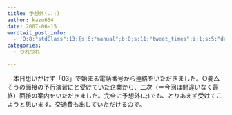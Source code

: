 ```yaml
---
title: 予想外(..;)
author: kazu634
date: 2007-06-15
wordtwit_post_info:
  - 'O:8:"stdClass":13:{s:6:"manual";b:0;s:11:"tweet_times";i:1;s:5:"delay";i:0;s:7:"enabled";i:1;s:10:"separation";s:2:"60";s:7:"version";s:3:"3.7";s:14:"tweet_template";b:0;s:6:"status";i:2;s:6:"result";a:0:{}s:13:"tweet_counter";i:2;s:13:"tweet_log_ids";a:1:{i:0;i:2989;}s:9:"hash_tags";a:0:{}s:8:"accounts";a:1:{i:0;s:7:"kazu634";}}'
categories:
  - つれづれ

---
```

<div class="section">
<p>
    　本日思いがけず「03」で始まる電話番号から連絡をいただきました。○菱△そうの面接の予行演習にと受けていた企業から、二次（＝今回は間違いなく最終）面接の案内をいただきました。完全に予想外(..;)でも、とりあえず受けてこようと思います。交通費も出していただけるので。
</p>
</div>
